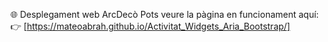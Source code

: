 🌐 Desplegament web ArcDecò
Pots veure la pàgina en funcionament aquí:
👉 [https://mateoabrah.github.io/Activitat_Widgets_Aria_Bootstrap/]